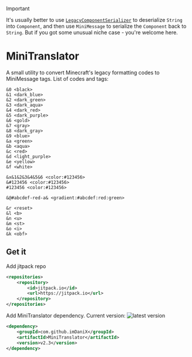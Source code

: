 > [!IMPORTANT]  
> It's usually better to use [`LegacyComponentSerializer`](https://jd.advntr.dev/text-serializer-legacy/4.18.0/net/kyori/adventure/text/serializer/legacy/LegacyComponentSerializer.html) to deserialize `String` into `Component`, and then use `MiniMessage` to serialize the `Component` back to `String`. But if you got some unusual niche case - you're welcome here.

# MiniTranslator
A small utility to convert Minecraft's legacy formatting codes to MiniMessage tags.
List of codes and tags:
```
&0 <black>
&1 <dark_blue>
&2 <dark_green>
&3 <dark_aqua>
&4 <dark_red>
&5 <dark_purple>
&6 <gold>
&7 <gray>
&8 <dark_gray>
&9 <blue>
&a <green>
&b <aqua>
&c <red>
&d <light_purple>
&e <yellow>
&f <white>

&x&1&2&3&4&5&6 <color:#123456>
&#123456 <color:#123456>
#123456 <color:#123456>

&@#abcdef-red-a& <gradient:#abcdef:red:green>

&r <reset>
&l <b>
&n <u>
&m <st>
&o <i>
&k <obf>
```
## Get it
Add jitpack repo
```xml
<repositories>
    <repository>
        <id>jitpack.io</id>
        <url>https://jitpack.io</url>
    </repository>
</repositories>
```
Add MiniTranslator dependency. Current version: ![latest version](https://jitpack.io/v/imDaniX/MiniTranslator.svg)
```xml
<dependency>
    <groupId>com.github.imDaniX</groupId>
    <artifactId>MiniTranslator</artifactId>
    <version>v2.3</version>
</dependency>
```
